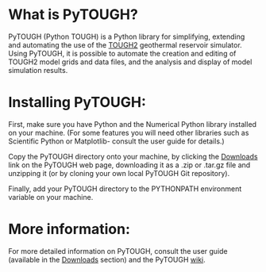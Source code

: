 # What is PyTOUGH?

PyTOUGH (Python TOUGH) is a Python library for simplifying, extending and automating the use of the [TOUGH2](http://esd.lbl.gov/research/projects/tough/) geothermal reservoir simulator. Using PyTOUGH, it is possible to automate the creation and editing of TOUGH2 model grids and data files, and the analysis and display of model simulation results.

# Installing PyTOUGH:

First, make sure you have Python and the Numerical Python library installed on your machine.  (For some features you will need other libraries such as Scientific Python or Matplotlib- consult the user guide for details.)

Copy the PyTOUGH directory onto your machine, by clicking the [Downloads](https://github.com/acroucher/PyTOUGH/downloads) link on the PyTOUGH web page, downloading it as a .zip or .tar.gz file and unzipping it (or by cloning your own local PyTOUGH Git repository).

Finally, add your PyTOUGH directory to the PYTHONPATH environment variable on your machine.

# More information:

For more detailed information on PyTOUGH, consult the user guide (available in the [Downloads](https://github.com/acroucher/PyTOUGH/downloads) section) and the PyTOUGH [wiki](https://github.com/acroucher/PyTOUGH/wiki/).
